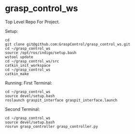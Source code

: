 # grasp_control_ws
Top Level Repo For Project. 


Setup:
```
cd
git clone git@github.com:GraspControl/grasp_control_ws.git
cd ~/grasp_control_ws
source /opt/ros/indigo/setup.bash
wstool update
cd ~/grasp_control_ws/src
catkin_init_workspace
cd ~/grasp_control_ws
catkin_make
```

Running:
First Terminal:
```
cd ~/grasp_control_ws
source devel/setup.bash
roslaunch graspit_interface graspit_interface.launch
```

Second Terminal:
```
cd ~/grasp_control_ws
source devel/setup.bash
rosrun grasp_controller grasp_controller.py
```
